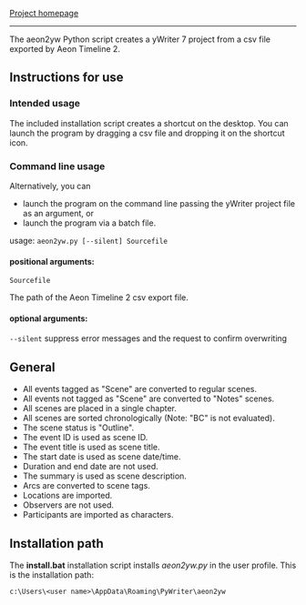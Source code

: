 [Project homepage](https://peter88213.github.io/aeon2yw)

------------------------------------------------------------------

The aeon2yw Python script creates a yWriter 7 project from a csv file exported by Aeon Timeline 2.

## Instructions for use

### Intended usage

The included installation script creates a shortcut on the desktop. You can launch the program by dragging a csv file and dropping it on the shortcut icon. 

### Command line usage

Alternatively, you can

- launch the program on the command line passing the yWriter project file as an argument, or
- launch the program via a batch file.

usage: `aeon2yw.py [--silent] Sourcefile`

#### positional arguments:

`Sourcefile` 

The path of the Aeon Timeline 2 csv export file.

#### optional arguments:

`--silent`  suppress error messages and the request to confirm overwriting


## General

-   All events tagged as "Scene" are converted to regular scenes.
-   All events not tagged as "Scene" are converted to "Notes" scenes.
-   All scenes are placed in a single chapter.
-   All scenes are sorted chronologically (Note: "BC" is not evaluated). 
-   The scene status is "Outline". 
-	The event ID is used as scene ID.
-	The event title is used as scene title.
- 	The start date is used as scene date/time.
-	Duration and end date are not used.
-   The summary is used as scene description.
-	Arcs are converted to scene tags.
-	Locations are imported.
-	Observers are not used.
-	Participants are imported as characters.


## Installation path

The **install.bat** installation script installs *aeon2yw.py* in the user profile. This is the installation path: 

`c:\Users\<user name>\AppData\Roaming\PyWriter\aeon2yw`
    